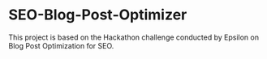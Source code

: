 # SEO-Blog-Post-Optimizer
This project is based on the Hackathon challenge conducted by Epsilon on Blog Post Optimization for SEO.
